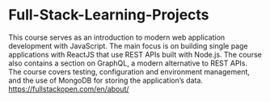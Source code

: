 # Full-Stack-Learning-Projects
This course serves as an introduction to modern web application development with JavaScript. The main focus is on building single page applications with ReactJS that use REST APIs built with Node.js. The course also contains a section on GraphQL, a modern alternative to REST APIs.<br/>
The course covers testing, configuration and environment management, and the use of MongoDB for storing the application’s data.<br/>
https://fullstackopen.com/en/about/

